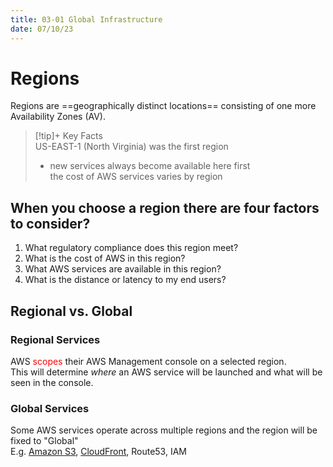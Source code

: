 ```yaml
---
title: 03-01 Global Infrastructure
date: 07/10/23
---
```


# Regions

Regions are ==geographically distinct locations== consisting of one more Availability Zones (AV).

 > 
 > \[!tip\]+ Key Facts  
 > US-EAST-1 (North Virginia) was the first region
 > 
 > * new services always become available here first  
 >   the cost of AWS services varies by region

## When you choose a region there are four factors to consider?

1. What regulatory compliance does this region meet?
1. What is the cost of AWS in this region?
1. What AWS services are available in this region?
1. What is the distance or latency to my end users?

## Regional vs. Global

### Regional Services

AWS <span style="color:#ff0000">scopes</span> their AWS Management console on a selected region.   
This will determine *where* an AWS service will be launched and what will be seen in the console.

### Global Services

Some AWS services operate across multiple regions and the region will be fixed to "Global"  
E.g. [Amazon S3](../8.%20Storage/08-02%20Introduction%20to%20S3.md), [CloudFront](03-04%20Point%20of%20Presence%20PoP.md#d7096a), Route53, IAM
